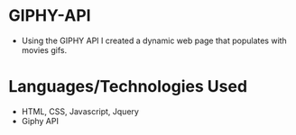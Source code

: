 # GIPHY-API

* Using the GIPHY API I created a dynamic web page that populates with movies gifs.


# Languages/Technologies Used

* HTML, CSS, Javascript, Jquery
* Giphy API

